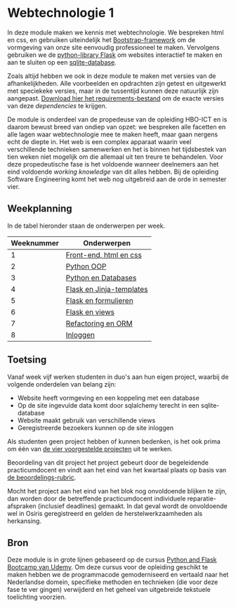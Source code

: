 # Webtechnologie 1

In deze module maken we kennis met webtechnologie. We bespreken html en css, en gebruiken uiteindelijk het [Bootstrap-framework](https://getbootstrap.com/) om de vormgeving van onze site eenvoudig professioneel te maken. Vervolgens gebruiken we de [python-library Flask](https://flask.palletsprojects.com/en/1.1.x/) om websites interactief te maken en aan te sluiten op een [sqlite-database](https://sqlite.org/index.html).

Zoals altijd hebben we ook in deze module te maken met versies van de afhankelijkheden. Alle voorbeelden en opdrachten zijn getest en uitgewerkt met speciekeke versies, maar in de tussentijd kunnen deze natuurlijk zijn aangepast. [Download hier het requirements-bestand](bestanden/requirements.txt) om de exacte versies van deze *dependencies* te krijgen.

De module is onderdeel van de propedeuse van de opleiding HBO-ICT en is daarom bewust breed van ondiep van opzet: we bespreken alle facetten en alle lagen waar webtechnologie mee te maken heeft, maar gaan nergens echt de diepte in. Het web is een complex apparaat waarin veel verschillende technieken samenwerken en het is binnen het tijdsbestek van tien weken niet mogelijk om die allemaal uit ten treure te behandelen. Voor deze propedeutische fase is het voldoende wanneer deelnemers aan het eind voldoende <i>working knowledge</i> van dit alles hebben. Bij de opleiding Software Engineering komt het web nog uitgebreid aan de orde in semester vier.


## Weekplanning

In de tabel hieronder staan de onderwerpen per week.

Weeknummer | Onderwerpen
---|---
1 | [Front-end, html en css](week1/1.html/html-deel1.md)
2 | [Python OOP](week2/oop-deel1.md)
3 | [Python en Databases](week3/sql-deel1.md)
4 | [Flask en Jinja-templates](week4/flask-deel1.md)
5 | [Flask en formulieren](week5/flask-forms-deel1.md)
6 | [Flask en views](week6/flask-views-deel1.md)
7 | [Refactoring en ORM](week7/flask-applicaties-deel1.md)
8 | [Inloggen](week8/user-authentication-deel1.md)

## Toetsing

Vanaf week vijf werken studenten in duo's aan hun eigen project, waarbij de volgende onderdelen van belang zijn:

- Website heeft vormgeving en een koppeling met een database
- Op de site ingevulde data komt door sqlalchemy terecht in een sqlite-database
- Website maakt gebruik van verschillende views
- Geregistreerde bezoekers kunnen op de site inloggen

Als studenten geen project hebben of kunnen bedenken, is het ook prima om één van [de vier voorgestelde projecten](projecten/index.md) uit te werken. 

Beoordeling van dit project het project gebeurt door de begeleidende practicumdocent en vindt aan het eind van het kwartaal plaats op basis van [de beoordelings-rubric](rubrics_webtech.html).

Mocht het project aan het eind van het blok nog onvoldoende blijken te zijn, dan worden door de betreffende practicumdocent individuele reparatie-afspraken (inclusief deadlines) gemaakt. In dat geval wordt de onvoldoende wel in Osiris geregistreerd en gelden de herstelwerkzaamheden als herkansing.

## Bron

Deze module is in grote lijnen gebaseerd op de cursus [Python and Flask Bootcamp van Udemy](https://www.udemy.com/course/python-and-flask-bootcamp-create-websites-using-flask/). Om deze cursus voor de opleiding geschikt te maken hebben we de programmacode gemoderniseerd en vertaald naar het Nederlandse domein, specifieke methoden en technieken (die voor deze fase te ver gingen) verwijderd en het geheel van uitgebreide tekstuele toelichting voorzien.
